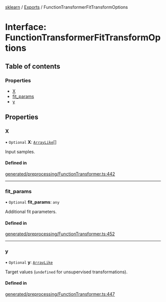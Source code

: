 [sklearn](../readme.md) / [Exports](../modules.md) / FunctionTransformerFitTransformOptions

# Interface: FunctionTransformerFitTransformOptions

## Table of contents

### Properties

- [X](FunctionTransformerFitTransformOptions.md#x)
- [fit\_params](FunctionTransformerFitTransformOptions.md#fit_params)
- [y](FunctionTransformerFitTransformOptions.md#y)

## Properties

### X

• `Optional` **X**: [`ArrayLike`](../modules.md#arraylike)[]

Input samples.

#### Defined in

[generated/preprocessing/FunctionTransformer.ts:442](https://github.com/transitive-bullshit/scikit-learn-ts/blob/367336a/packages/sklearn/src/generated/preprocessing/FunctionTransformer.ts#L442)

___

### fit\_params

• `Optional` **fit\_params**: `any`

Additional fit parameters.

#### Defined in

[generated/preprocessing/FunctionTransformer.ts:452](https://github.com/transitive-bullshit/scikit-learn-ts/blob/367336a/packages/sklearn/src/generated/preprocessing/FunctionTransformer.ts#L452)

___

### y

• `Optional` **y**: [`ArrayLike`](../modules.md#arraylike)

Target values (`undefined` for unsupervised transformations).

#### Defined in

[generated/preprocessing/FunctionTransformer.ts:447](https://github.com/transitive-bullshit/scikit-learn-ts/blob/367336a/packages/sklearn/src/generated/preprocessing/FunctionTransformer.ts#L447)
